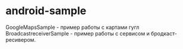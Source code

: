 # android-sample
GoogleMapsSample - пример работы с картами гугл <br/>
BroadcastreceiverSample - пример работы с сервисом и бродкаст-ресивером.
